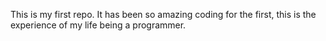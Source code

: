 This is my first repo. 
It has been so amazing coding for the first, this is the experience of my life being a programmer.
